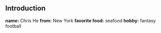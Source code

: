 ## Introduction

**name:** Chris He
**from:** New York
**favorite food:** seafood
**hobby:** fantasy football
